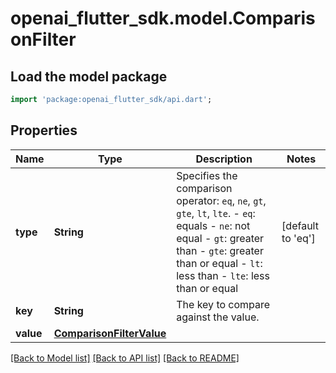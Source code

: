 # openai_flutter_sdk.model.ComparisonFilter

## Load the model package
```dart
import 'package:openai_flutter_sdk/api.dart';
```

## Properties
Name | Type | Description | Notes
------------ | ------------- | ------------- | -------------
**type** | **String** | Specifies the comparison operator: `eq`, `ne`, `gt`, `gte`, `lt`, `lte`. - `eq`: equals - `ne`: not equal - `gt`: greater than - `gte`: greater than or equal - `lt`: less than - `lte`: less than or equal  | [default to 'eq']
**key** | **String** | The key to compare against the value. | 
**value** | [**ComparisonFilterValue**](ComparisonFilterValue.md) |  | 

[[Back to Model list]](../README.md#documentation-for-models) [[Back to API list]](../README.md#documentation-for-api-endpoints) [[Back to README]](../README.md)


